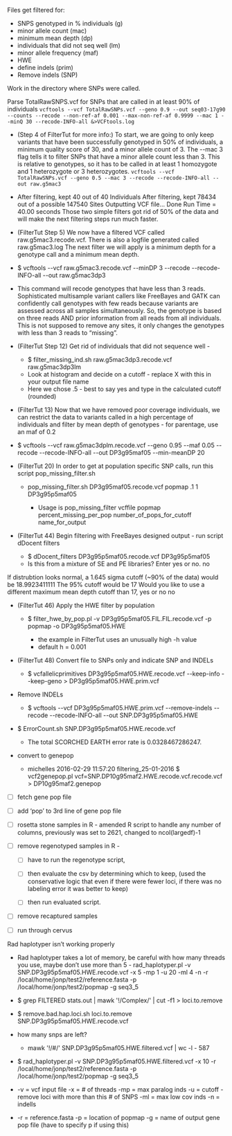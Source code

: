Files get filtered for:

- SNPS genotyped in % individuals (g)
- minor allele count (mac)
- minimum mean depth (dp)
- individuals that did not seq well (lm)
- minor allele frequency (maf)
- HWE
- define indels (prim)
- Remove indels (SNP)

Work in the directory where SNPs were called.

Parse TotalRawSNPS.vcf for SNPs that are called in at least 90% of individuals
`vcftools --vcf TotalRawSNPs.vcf --geno 0.9 --out seq03-17g90 --counts --recode --non-ref-af 0.001 --max-non-ref-af 0.9999 --mac 1 --minQ 30 --recode-INFO-all &>VCFtools.log`

- (Step 4 of FilterTut for more info:) To start, we are going to only keep variants that have been successfully genotyped in 50% of individuals, a minimum quality score of 30, and a minor allele count of 3.  The --mac 3 flag tells it to filter SNPs that have a minor allele count less than 3. This is relative to genotypes, so it has to be called in at least 1 homozygote and 1 heterozygote or 3 heterozygotes.
`vcftools --vcf TotalRawSNPs.vcf --geno 0.5 --mac 3 --recode --recode-INFO-all --out raw.g5mac3`

-  After filtering, kept 40 out of 40 Individuals
 After filtering, kept 78434 out of a possible 147540 Sites
 Outputting VCF file... Done
 Run Time = 40.00 seconds
 Those two simple filters got rid of 50% of the data and will make the next filtering steps run much faster.

- (FilterTut Step 5) We now have a filtered VCF called raw.g5mac3.recode.vcf. There is also a logfile generated called raw.g5mac3.log  The next filter we will apply is a minimum depth for a genotype call and a minimum mean depth.
-  $ vcftools --vcf raw.g5mac3.recode.vcf --minDP 3 --recode --recode-INFO-all --out raw.g5mac3dp3
-  This command will recode genotypes that have less than 3 reads. Sophisticated multisample variant callers like FreeBayes and GATK can confidently call genotypes with few reads because variants are assessed across all samples simultaneously. So, the genotype is based on three reads AND prior information from all reads from all individuals. This is not supposed to remove any sites, it only changes the genotypes with less than 3 reads to “missing”.
- (FilterTut Step 12) Get rid of individuals that did not sequence well -
    - $ filter_missing_ind.sh raw.g5mac3dp3.recode.vcf  raw.g5mac3dp3lm
    - Look at histogram and decide on a cutoff - replace X with this in your output file name
    - Here we chose .5 - best to say yes and type in the calculated cutoff (rounded)

   
   
- (FilterTut 13) Now that we have removed poor coverage individuals, we can restrict the data to variants called in a high percentage of individuals and filter by mean depth of genotypes - for parentage, use an maf of 0.2
-  $ vcftools --vcf raw.g5mac3dplm.recode.vcf --geno 0.95 --maf 0.05 --recode --recode-INFO-all --out DP3g95maf05 --min-meanDP 20
- (FilterTut 20) In order to get at population specific SNP calls, run this script pop_missing_filter.sh

    - pop_missing_filter.sh DP3g95maf05.recode.vcf popmap .1 1 DP3g95p5maf05

        - Usage is pop_missing_filter vcffile popmap percent_missing_per_pop number_of_pops_for_cutoff name_for_output
- (FilterTut 44) Begin filtering with FreeBayes designed output - run script dDocent filters
    - $ dDocent_filters DP3g95p5maf05.recode.vcf DP3g95p5maf05
    - Is this from a mixture of SE and PE libraries? Enter yes or no.
no
   
   
If distrubtion looks normal, a 1.645 sigma cutoff (~90% of the data) would be 18.9923411111
The 95% cutoff would be 17
Would you like to use a different maximum mean depth cutoff than 17, yes or no
no

- (FilterTut 46) Apply the HWE filter by population
    - $ filter_hwe_by_pop.pl -v DP3g95p5maf05.FIL.FIL.recode.vcf -p popmap -o DP3g95p5maf05.HWE

        - the example in FilterTut uses an unusually high -h value
        - default h = 0.001
- (FilterTut 48) Convert file to SNPs only and indicate SNP and INDELs
    - $ vcfallelicprimitives DP3g95p5maf05.HWE.recode.vcf --keep-info --keep-geno > DP3g95p5maf05.HWE.prim.vcf
- Remove INDELs
    - $ vcftools --vcf DP3g95p5maf05.HWE.prim.vcf --remove-indels --recode --recode-INFO-all --out SNP.DP3g95p5maf05.HWE
- $ ErrorCount.sh SNP.DP3g95p5maf05.HWE.recode.vcf

    - The total SCORCHED EARTH error rate is 0.0328467286247.
- convert to genepop
    - michelles 2016-02-29 11:57:20 filtering_25-01-2016 $ vcf2genepop.pl vcf=SNP.DP10g95maf2.HWE.recode.vcf.recode.vcf > DP10g95maf2.genepop

- [ ] fetch gene pop file

- [ ] add ‘pop’ to 3rd line of gene pop file

- [ ] rosetta stone samples in R - amended R script to handle any number of columns, previously was set to 2621, changed to ncol(largedf)-1

- [ ] remove regenotyped samples in R -

    - [ ] have to run the regenotype script,

    - [ ] then evaluate the csv by determining which to keep, (used the conservative logic that even if there were fewer loci, if there was no labeling error it was better to keep)

    - [ ] then run evaluated script.

- [ ] remove recaptured samples

- [ ] run through cervus

Rad haplotyper isn’t working properly

- Rad haplotyper takes a lot of memory, be careful with how many threads you use, maybe don’t use more than 5 -  rad_haplotyper.pl -v SNP.DP3g95p5maf05.HWE.recode.vcf -x 5 -mp 1 -u 20 -ml 4 -n -r /local/home/jonp/test2/reference.fasta -p /local/home/jonp/test2/popmap -g seq3_5
- $ grep FILTERED stats.out | mawk '!/Complex/' | cut -f1 > loci.to.remove
- $ remove.bad.hap.loci.sh loci.to.remove SNP.DP3g95p5maf05.HWE.recode.vcf
- how many snps are left?
    - mawk '!/#/' SNP.DP3g95p5maf05.HWE.filtered.vcf | wc -l - 587
- $ rad_haplotyper.pl -v SNP.DP3g95p5maf05.HWE.filtered.vcf -x 10 -r /local/home/jonp/test2/reference.fasta -p /local/home/jonp/test2/popmap -g seq3_5

- -v = vcf input file
-x = # of threads
-mp = max paralog inds
-u = cutoff - remove loci with more than this # of SNPS
-ml = max low cov inds
-n = indells

- -r = reference.fasta
-p = location of popmap
-g = name of output gene pop file (have to specify p if using this)
